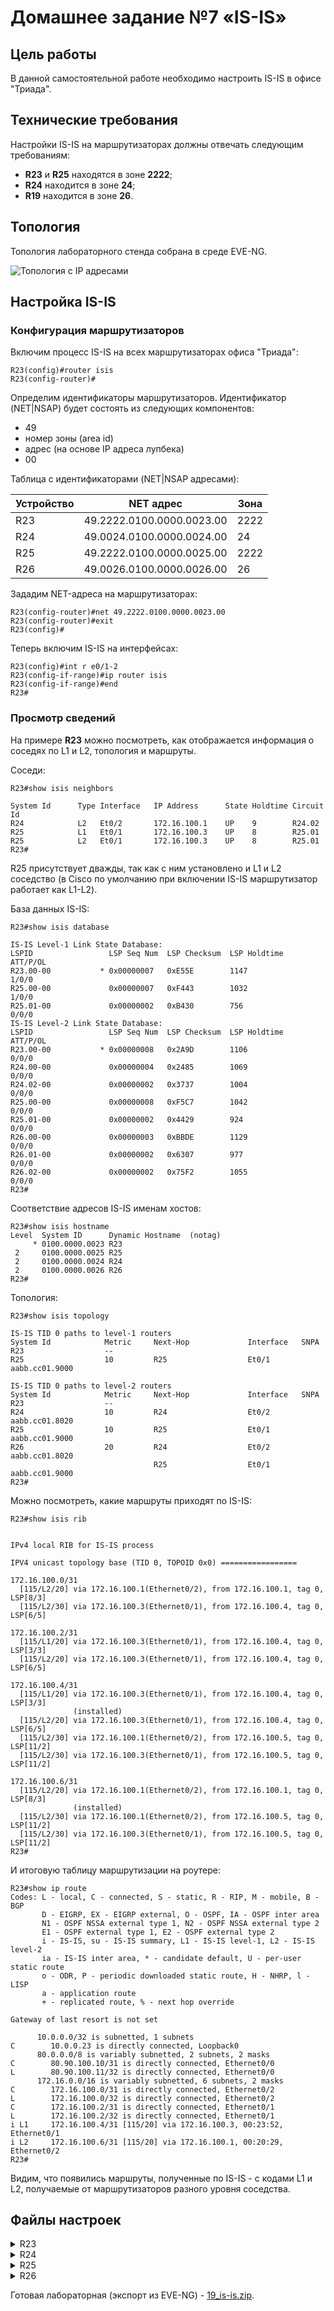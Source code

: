 # Домашнее задание №7 «IS-IS»

## Цель работы

В данной самостоятельной работе необходимо настроить IS-IS в офисе
"Триада".

## Технические требования

Настройки IS-IS на маршрутизаторах должны отвечать следующим требованиям:

* **R23** и **R25** находятся в зоне **2222**;
* **R24** находится в зоне **24**;
* **R19** находится в зоне **26**.

## Топология

Топология лабораторного стенда собрана в среде EVE-NG.

![Топология с IP адресами](topo_drawio.png)

## Настройка IS-IS

### Конфигурация маршрутизаторов

Включим процесс IS-IS на всех маршрутизаторах офиса "Триада":

```text
R23(config)#router isis
R23(config-router)#
```

Определим идентификаторы маршрутизаторов. Идентификатор (NET|NSAP) будет состоять
из следующих компонентов:

* 49
* номер зоны (area id)
* адрес (на основе IP адреса лупбека)
* 00

Таблица с идентификаторами (NET|NSAP адресами):

| Устройство | NET адрес                | Зона |
| ---------- | ------------------------- | ---- |
| R23        | 49.2222.0100.0000.0023.00 | 2222 |
| R24        | 49.0024.0100.0000.0024.00 | 24   |
| R25        | 49.2222.0100.0000.0025.00 | 2222 |
| R26        | 49.0026.0100.0000.0026.00 | 26   |

Зададим NET-адреса на маршрутизаторах:

```text
R23(config-router)#net 49.2222.0100.0000.0023.00 
R23(config-router)#exit
R23(config)#
```

Теперь включим IS-IS на интерфейсах:

```text
R23(config)#int r e0/1-2
R23(config-if-range)#ip router isis
R23(config-if-range)#end
R23#
```

### Просмотр сведений

На примере **R23** можно посмотреть, как отображается информация о соседях
по L1 и L2, топология и маршруты.

Соседи:

```text
R23#show isis neighbors 

System Id      Type Interface   IP Address      State Holdtime Circuit Id
R24            L2   Et0/2       172.16.100.1    UP    9        R24.02             
R25            L1   Et0/1       172.16.100.3    UP    8        R25.01             
R25            L2   Et0/1       172.16.100.3    UP    8        R25.01             
R23#
```

R25 присутствует дважды, так как с ним установлено и L1 и L2 соседство (в Cisco
по умолчанию при включении IS-IS маршрутизатор работает как L1-L2).

База данных IS-IS:

```text
R23#show isis database

IS-IS Level-1 Link State Database:
LSPID                 LSP Seq Num  LSP Checksum  LSP Holdtime      ATT/P/OL
R23.00-00           * 0x00000007   0xE55E        1147              1/0/0
R25.00-00             0x00000007   0xF443        1032              1/0/0
R25.01-00             0x00000002   0xB430        756               0/0/0
IS-IS Level-2 Link State Database:
LSPID                 LSP Seq Num  LSP Checksum  LSP Holdtime      ATT/P/OL
R23.00-00           * 0x00000008   0x2A9D        1106              0/0/0
R24.00-00             0x00000004   0x2485        1069              0/0/0
R24.02-00             0x00000002   0x3737        1004              0/0/0
R25.00-00             0x00000008   0xF5C7        1042              0/0/0
R25.01-00             0x00000002   0x4429        924               0/0/0
R26.00-00             0x00000003   0xBBDE        1129              0/0/0
R26.01-00             0x00000002   0x6307        977               0/0/0
R26.02-00             0x00000002   0x75F2        1055              0/0/0
R23#
```

Соответствие адресов IS-IS именам хостов:

```text
R23#show isis hostname
Level  System ID      Dynamic Hostname  (notag)
     * 0100.0000.0023 R23
 2     0100.0000.0025 R25
 2     0100.0000.0024 R24
 2     0100.0000.0026 R26
R23#
```

Топология:

```text
R23#show isis topology

IS-IS TID 0 paths to level-1 routers
System Id            Metric     Next-Hop             Interface   SNPA
R23                  --
R25                  10         R25                  Et0/1       aabb.cc01.9000 

IS-IS TID 0 paths to level-2 routers
System Id            Metric     Next-Hop             Interface   SNPA
R23                  --
R24                  10         R24                  Et0/2       aabb.cc01.8020 
R25                  10         R25                  Et0/1       aabb.cc01.9000 
R26                  20         R24                  Et0/2       aabb.cc01.8020 
                                R25                  Et0/1       aabb.cc01.9000 
R23#
```

Можно посмотреть, какие маршруты приходят по IS-IS:

```text
R23#show isis rib


IPv4 local RIB for IS-IS process 

IPV4 unicast topology base (TID 0, TOPOID 0x0) =================

172.16.100.0/31
  [115/L2/20] via 172.16.100.1(Ethernet0/2), from 172.16.100.1, tag 0, LSP[8/3] 
  [115/L2/30] via 172.16.100.3(Ethernet0/1), from 172.16.100.4, tag 0, LSP[6/5] 

172.16.100.2/31
  [115/L1/20] via 172.16.100.3(Ethernet0/1), from 172.16.100.4, tag 0, LSP[3/3] 
  [115/L2/20] via 172.16.100.3(Ethernet0/1), from 172.16.100.4, tag 0, LSP[6/5] 

172.16.100.4/31
  [115/L1/20] via 172.16.100.3(Ethernet0/1), from 172.16.100.4, tag 0, LSP[3/3] 
              (installed)
  [115/L2/20] via 172.16.100.3(Ethernet0/1), from 172.16.100.4, tag 0, LSP[6/5] 
  [115/L2/30] via 172.16.100.1(Ethernet0/2), from 172.16.100.5, tag 0, LSP[11/2] 
  [115/L2/30] via 172.16.100.3(Ethernet0/1), from 172.16.100.5, tag 0, LSP[11/2] 

172.16.100.6/31
  [115/L2/20] via 172.16.100.1(Ethernet0/2), from 172.16.100.1, tag 0, LSP[8/3] 
              (installed)
  [115/L2/30] via 172.16.100.1(Ethernet0/2), from 172.16.100.5, tag 0, LSP[11/2] 
  [115/L2/30] via 172.16.100.3(Ethernet0/1), from 172.16.100.5, tag 0, LSP[11/2] 
R23#
```

И итоговую таблицу маршрутизации на роутере:

```text
R23#show ip route
Codes: L - local, C - connected, S - static, R - RIP, M - mobile, B - BGP
       D - EIGRP, EX - EIGRP external, O - OSPF, IA - OSPF inter area 
       N1 - OSPF NSSA external type 1, N2 - OSPF NSSA external type 2
       E1 - OSPF external type 1, E2 - OSPF external type 2
       i - IS-IS, su - IS-IS summary, L1 - IS-IS level-1, L2 - IS-IS level-2
       ia - IS-IS inter area, * - candidate default, U - per-user static route
       o - ODR, P - periodic downloaded static route, H - NHRP, l - LISP
       a - application route
       + - replicated route, % - next hop override

Gateway of last resort is not set

      10.0.0.0/32 is subnetted, 1 subnets
C        10.0.0.23 is directly connected, Loopback0
      80.0.0.0/8 is variably subnetted, 2 subnets, 2 masks
C        80.90.100.10/31 is directly connected, Ethernet0/0
L        80.90.100.11/32 is directly connected, Ethernet0/0
      172.16.0.0/16 is variably subnetted, 6 subnets, 2 masks
C        172.16.100.0/31 is directly connected, Ethernet0/2
L        172.16.100.0/32 is directly connected, Ethernet0/2
C        172.16.100.2/31 is directly connected, Ethernet0/1
L        172.16.100.2/32 is directly connected, Ethernet0/1
i L1     172.16.100.4/31 [115/20] via 172.16.100.3, 00:23:52, Ethernet0/1
i L2     172.16.100.6/31 [115/20] via 172.16.100.1, 00:20:29, Ethernet0/2
R23#
```

Видим, что появились маршруты, полученные по IS-IS - с кодами L1 и L2, получаемые
от маршрутизаторов разного уровня соседства.

## Файлы настроек

<details>
<summary>R23</summary>

```text
R23#sh run
Building configuration...

Current configuration : 1359 bytes
!
! Last configuration change at 06:19:25 UTC Sat Jun 14 2025
!
version 15.4
service timestamps debug datetime msec
service timestamps log datetime msec
no service password-encryption
!
hostname R23
!
boot-start-marker
boot-end-marker
!
!
!
no aaa new-model
mmi polling-interval 60
no mmi auto-configure
no mmi pvc
mmi snmp-timeout 180
!
!         
!
!
!
!
!
!


!
!
!
!
no ip domain lookup
ip cef
no ipv6 cef
!
multilink bundle-name authenticated
!
!
!
!
!
!         
!
!
!
redundancy
!
!
! 
!
!
!
!
!
!
!
!
!
!
!
!
interface Loopback0
 ip address 10.0.0.23 255.255.255.255
!
interface Ethernet0/0
 description Downlink to R22
 ip address 80.90.100.11 255.255.255.254
!
interface Ethernet0/1
 description Link to R25
 ip address 172.16.100.2 255.255.255.254
 ip router isis 
!
interface Ethernet0/2
 description Link to R24
 ip address 172.16.100.0 255.255.255.254
 ip router isis 
!
interface Ethernet0/3
 no ip address
 shutdown
!
interface Ethernet1/0
 no ip address
 shutdown
!
interface Ethernet1/1
 no ip address
 shutdown
!
interface Ethernet1/2
 no ip address
 shutdown
!
interface Ethernet1/3
 no ip address
 shutdown
!
router isis
 net 49.2222.0100.0000.0023.00
!
ip forward-protocol nd
!
!
no ip http server
no ip http secure-server
!
!
!
!
control-plane
!
!
!
!
!
!
!
!
line con 0
 logging synchronous
line aux 0
line vty 0 4
 login
 transport input none
!
!
end

R23#
```

</details>

<details>
<summary>R24</summary>

```text
R24#sh run
Building configuration...

Current configuration : 1405 bytes
!
! Last configuration change at 06:24:07 UTC Sat Jun 14 2025
!
version 15.4
service timestamps debug datetime msec
service timestamps log datetime msec
no service password-encryption
!
hostname R24
!
boot-start-marker
boot-end-marker
!
!
!
no aaa new-model
mmi polling-interval 60
no mmi auto-configure
no mmi pvc
mmi snmp-timeout 180
!
!         
!
!
!
!
!
!


!
!
!
!
no ip domain lookup
ip cef
no ipv6 cef
!
multilink bundle-name authenticated
!
!
!
!
!
!         
!
!
!
redundancy
!
!
! 
!
!
!
!
!
!
!
!
!
!
!
!
interface Loopback0
 ip address 10.0.0.24 255.255.255.255
!
interface Ethernet0/0
 description Downlink to R21
 ip address 80.90.100.13 255.255.255.254
!
interface Ethernet0/1
 description Link to R26
 ip address 172.16.100.6 255.255.255.254
 ip router isis 
!
interface Ethernet0/2
 description Link to R23
 ip address 172.16.100.1 255.255.255.254
 ip router isis 
!
interface Ethernet0/3
 description Downlink to R18
 ip address 80.100.100.10 255.255.255.254
!
interface Ethernet1/0
 no ip address
 shutdown
!
interface Ethernet1/1
 no ip address
 shutdown
!
interface Ethernet1/2
 no ip address
 shutdown
!
interface Ethernet1/3
 no ip address
 shutdown
!
router isis
 net 49.0024.0100.0000.0024.00
!
ip forward-protocol nd
!
!
no ip http server
no ip http secure-server
!
!
!
!
control-plane
!
!
!
!
!
!
!
!
line con 0
 logging synchronous
line aux 0
line vty 0 4
 login
 transport input none
!
!
end

R24#
```

</details>

<details>
<summary>R25</summary>

```text
R25#sh run
Building configuration...

Current configuration : 1557 bytes
!
! Last configuration change at 06:20:49 UTC Sat Jun 14 2025
!
version 15.4
service timestamps debug datetime msec
service timestamps log datetime msec
no service password-encryption
!
hostname R25
!
boot-start-marker
boot-end-marker
!
!
!
no aaa new-model
mmi polling-interval 60
no mmi auto-configure
no mmi pvc
mmi snmp-timeout 180
!
!         
!
!
!
!
!
!


!
!
!
!
no ip domain lookup
ip cef
no ipv6 cef
!
multilink bundle-name authenticated
!
!
!
!
!
!         
!
!
!
redundancy
!
!
! 
!
!
!
!
!
!
!
!
!
!
!
!
interface Loopback0
 ip address 10.0.0.25 255.255.255.255
!
interface Ethernet0/0
 description Link to R23
 ip address 172.16.100.3 255.255.255.254
 ip router isis 
!
interface Ethernet0/1
 description Downlink to R27
 ip address 80.110.100.10 255.255.255.254
!
interface Ethernet0/2
 description Link to R26
 ip address 172.16.100.4 255.255.255.254
 ip router isis 
!
interface Ethernet0/3
 description Downlink to R28
 ip address 80.110.100.12 255.255.255.254
!
interface Ethernet1/0
 no ip address
 shutdown
!
interface Ethernet1/1
 no ip address
 shutdown
!
interface Ethernet1/2
 no ip address
 shutdown
!
interface Ethernet1/3
 no ip address
 shutdown
!
router isis
 net 49.2222.0100.0000.0025.00
!
ip forward-protocol nd
!
!
no ip http server
no ip http secure-server
ip route 192.168.50.0 255.255.255.0 80.110.100.13
ip route 192.168.60.0 255.255.255.0 80.110.100.13
ip route 192.168.120.0 255.255.255.0 80.110.100.13
!
!         
!
!
control-plane
!
!
!
!
!
!
!
!
line con 0
 logging synchronous
line aux 0
line vty 0 4
 login
 transport input none
!
!
end

R25#
```

</details>

<details>
<summary>R26</summary>

```text
R26#sh run
Building configuration...

Current configuration : 1557 bytes
!
! Last configuration change at 06:24:24 UTC Sat Jun 14 2025
!
version 15.4
service timestamps debug datetime msec
service timestamps log datetime msec
no service password-encryption
!
hostname R26
!
boot-start-marker
boot-end-marker
!
!
!
no aaa new-model
mmi polling-interval 60
no mmi auto-configure
no mmi pvc
mmi snmp-timeout 180
!
!         
!
!
!
!
!
!


!
!
!
!
no ip domain lookup
ip cef
no ipv6 cef
!
multilink bundle-name authenticated
!
!
!
!
!
!         
!
!
!
redundancy
!
!
! 
!
!
!
!
!
!
!
!
!
!
!
!
interface Loopback0
 ip address 10.0.0.26 255.255.255.255
!
interface Ethernet0/0
 description Link to R24
 ip address 172.16.100.7 255.255.255.254
 ip router isis 
!
interface Ethernet0/1
 description Downlink to R28
 ip address 80.110.100.14 255.255.255.254
!
interface Ethernet0/2
 description Link to R25
 ip address 172.16.100.5 255.255.255.254
 ip router isis 
!
interface Ethernet0/3
 description Downlink to R18
 ip address 80.100.100.12 255.255.255.254
!
interface Ethernet1/0
 no ip address
 shutdown
!
interface Ethernet1/1
 no ip address
 shutdown
!
interface Ethernet1/2
 no ip address
 shutdown
!
interface Ethernet1/3
 no ip address
 shutdown
!
router isis
 net 49.0026.0100.0000.0026.00
!
ip forward-protocol nd
!
!
no ip http server
no ip http secure-server
ip route 192.168.50.0 255.255.255.0 80.110.100.15
ip route 192.168.60.0 255.255.255.0 80.110.100.15
ip route 192.168.120.0 255.255.255.0 80.110.100.15
!
!         
!
!
control-plane
!
!
!
!
!
!
!
!
line con 0
 logging synchronous
line aux 0
line vty 0 4
 login
 transport input none
!
!
end

R26#
```

</details>

Готовая лабораторная (экспорт из EVE-NG) - [19_is-is.zip](./19_is-is.zip).
